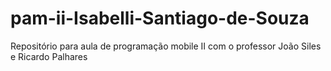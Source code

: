 # pam-ii-Isabelli-Santiago-de-Souza
Repositório para aula de programação mobile II com o professor João Siles e Ricardo Palhares
